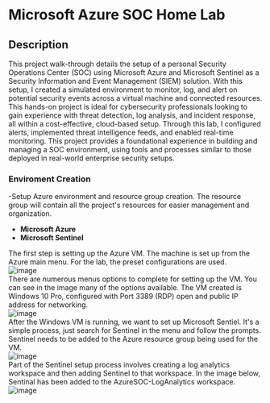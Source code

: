 <h1>Microsoft Azure SOC Home Lab</h1>

<h2>Description</h2>

This project walk-through details the setup of a personal Security Operations Center (SOC) using Microsoft Azure and Microsoft Sentinel as a Security Information and Event Management (SIEM) solution. With this setup, I created a simulated environment to monitor, log, and alert on potential security events across a virtual machine and connected resources. This hands-on project is ideal for cybersecurity professionals looking to gain experience with threat detection, log analysis, and incident response, all within a cost-effective, cloud-based setup. Through this lab, I configured alerts, implemented threat intelligence feeds, and enabled real-time monitoring. This project provides a foundational experience in building and managing a SOC environment, using tools and processes similar to those deployed in real-world enterprise security setups.
<br>

<h3>Enviroment Creation</h3>

-Setup Azure environment and resource group creation. The resource group will contain all the project's resources for easier management and organization.

- <b>Microsoft Azure</b>
- <b>Microsoft Sentinel</b>

The first step is setting up the Azure VM. The machine is set up from the Azure main menu. For the lab, the preset configurations are used.
<br>
![image](https://github.com/user-attachments/assets/bde790f1-2deb-41c1-b5ab-8cf681a94636)
<br>
There are numerous menus options to complete for setting up the VM. You can see in the image many of the options available. The VM created is Windows 10 Pro, configured with Port 3389 (RDP) open and public IP address for networking.
<br>
![image](https://github.com/user-attachments/assets/5db8aa81-64e4-4aed-add7-6df6abb98a80)
<br>
After the Windows VM is running, we want to set up Microsoft Sentiel. It's a simple process, just search for Sentinel in the menu and follow the prompts. Sentinel needs to be added to the Azure resource group being used for the VM. 
<br>
![image](https://github.com/user-attachments/assets/f287f8e8-226c-4fb4-9586-f6a54d4c4adf)
<br>
Part of the Sentinel setup process involves creating a log analytics workspace and then adding Sentinel to that workspace. In the image below, Sentinal has been added to the AzureSOC-LogAnalytics workspace.
<br>
![image](https://github.com/user-attachments/assets/64dc8b06-10cb-442d-9ff7-6d5659f97aae)





